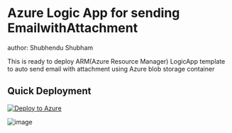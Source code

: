 # Azure Logic App for sending EmailwithAttachment
author: Shubhendu Shubham

This is ready to deploy ARM(Azure Resource Manager) LogicApp template to auto send email with attachment using Azure blob storage container 

## Quick Deployment

[![Deploy to Azure](https://aka.ms/deploytoazurebutton)](https://portal.azure.com/#create/Microsoft.Template/uri/https%3A%2F%2Fraw.githubusercontent.com%2Fsivolko%2FEmailwithAttachment%2Fmain%2FEmailwithAttachment.JSON) 

![image](https://github.com/sivolko/EmailwithAttachment/assets/42417756/22a0e11b-689c-46fe-a19f-b8c6943dd80a)
